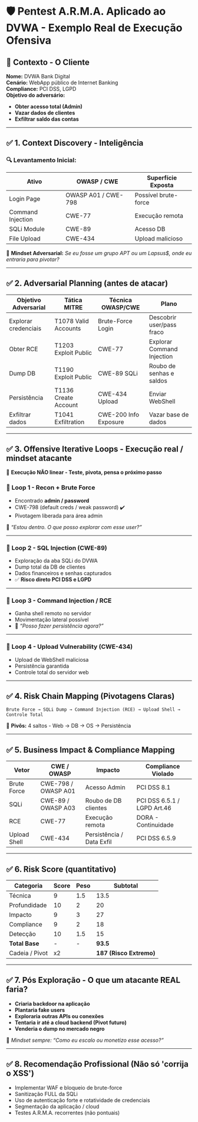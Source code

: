 # 🛡 **Pentest A.R.M.A. Aplicado ao DVWA - Exemplo Real de Execução Ofensiva**

## 🎯 **Contexto - O Cliente**
**Nome:** DVWA Bank Digital  
**Cenário:** WebApp público de Internet Banking  
**Compliance:** PCI DSS, LGPD  
**Objetivo do adversário:** 
- **Obter acesso total (Admin)**
- **Vazar dados de clientes**
- **Exfiltrar saldo das contas**

---

## ✅ **1. Context Discovery - Inteligência**
### 🔍 Levantamento Inicial:
| Ativo | OWASP / CWE | Superfície Exposta |
|------|-------------|--------------------|
| Login Page | OWASP A01 / CWE-798 | Possível brute-force |
| Command Injection | CWE-77 | Execução remota |
| SQLi Module | CWE-89 | Acesso DB |
| File Upload | CWE-434 | Upload malicioso |

🧠 **Mindset Adversarial:** *Se eu fosse um grupo APT ou um Lapsus$, onde eu entraria para pivotar?*

---

## ✅ **2. Adversarial Planning (antes de atacar)**
| **Objetivo Adversarial** | **Tática MITRE** | **Técnica OWASP/CWE** | **Plano** |
|-------------------------|------------------|-----------------------|----------|
| Explorar credenciais | T1078 Valid Accounts | Brute-Force Login | Descobrir user/pass fraco |
| Obter RCE | T1203 Exploit Public | CWE-77 | Explorar Command Injection |
| Dump DB | T1190 Exploit Public | CWE-89 SQLi | Roubo de senhas e saldos |
| Persistência | T1136 Create Account | CWE-434 Upload | Enviar WebShell |
| Exfiltrar dados | T1041 Exfiltration | CWE-200 Info Exposure | Vazar base de dados |

---

## ✅ **3. Offensive Iterative Loops - Execução real / mindset atacante**
🔄 **Execução NÃO linear - Teste, pivota, pensa o próximo passo**

### 🚀 **Loop 1 - Recon + Brute Force**
- Encontrado **admin / password**
- CWE-798 (default creds / weak password) ✔️
- Pivotagem liberada para área admin

🧠 *“Estou dentro. O que posso explorar com esse user?”*

---

### 🚀 **Loop 2 - SQL Injection (CWE-89)**
- Exploração da aba SQLi do DVWA
- Dump total da DB de clientes
- Dados financeiros e senhas capturados
- ✅ **Risco direto PCI DSS e LGPD**

---

### 🚀 **Loop 3 - Command Injection / RCE**
- Ganha shell remoto no servidor
- Movimentação lateral possível
- 🧠 *“Posso fazer persistência agora?”*

---

### 🚀 **Loop 4 - Upload Vulnerability (CWE-434)**
- Upload de WebShell maliciosa
- Persistência garantida
- Controle total do servidor web

---

## ✅ **4. Risk Chain Mapping (Pivotagens Claras)**
```
Brute Force → SQLi Dump → Command Injection (RCE) → Upload Shell → Controle Total
```

🎯 **Pivôs:** 4 saltos - Web → DB → OS → Persistência

---

## ✅ **5. Business Impact & Compliance Mapping**
| Vetor | CWE / OWASP | Impacto | Compliance Violado |
|------|------------|--------|--------------------|
| Brute Force | CWE-798 / OWASP A01 | Acesso Admin | PCI DSS 8.1 |
| SQLi | CWE-89 / OWASP A03 | Roubo de DB clientes | PCI DSS 6.5.1 / LGPD Art.46 |
| RCE | CWE-77 | Execução remota | DORA - Continuidade |
| Upload Shell | CWE-434 | Persistência / Data Exfil | PCI DSS 6.5.9 |

---

## ✅ **6. Risk Score (quantitativo)**
| Categoria      | Score | Peso | Subtotal |
|----------------|------|------|---------|
| Técnica        | 9    | 1.5  | 13.5 |
| Profundidade   | 10   | 2    | 20 |
| Impacto        | 9    | 3    | 27 |
| Compliance     | 9    | 2    | 18 |
| Detecção       | 10   | 1.5  | 15 |
| **Total Base** | -    | -    | **93.5** |
| Cadeia / Pivot | x2   |      | **187 (Risco Extremo)** |

---

## ✅ **7. Pós Exploração - O que um atacante REAL faria?**
- **Criaria backdoor na aplicação**
- **Plantaria fake users**
- **Exploraria outras APIs ou conexões**
- **Tentaria ir até a cloud backend (Pivot futuro)**
- **Venderia o dump no mercado negro**

🧠 *Mindset sempre: “Como eu escalo ou monetizo esse acesso?”*

---

## ✅ **8. Recomendação Profissional (Não só 'corrija o XSS')**
- Implementar WAF e bloqueio de brute-force
- Sanitização FULL da SQLi
- Uso de autenticação forte e rotatividade de credenciais
- Segmentação da aplicação / cloud
- Testes A.R.M.A. recorrentes (não pontuais)

